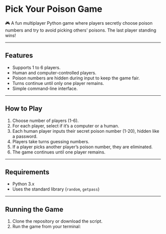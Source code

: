 # Pick Your Poison Game

🎮 A fun multiplayer Python game where players secretly choose poison numbers and try to avoid picking others' poisons. The last player standing wins!

---

## Features

- Supports 1 to 6 players.
- Human and computer-controlled players.
- Poison numbers are hidden during input to keep the game fair.
- Turns continue until only one player remains.
- Simple command-line interface.

---

## How to Play

1. Choose number of players (1-6).
2. For each player, select if it’s a computer or a human.
3. Each human player inputs their secret poison number (1-20), hidden like a password.
4. Players take turns guessing numbers.
5. If a player picks another player’s poison number, they are eliminated.
6. The game continues until one player remains.

---

## Requirements

- Python 3.x
- Uses the standard library (`random`, `getpass`)

---

## Running the Game

1. Clone the repository or download the script.
2. Run the game from your terminal:


